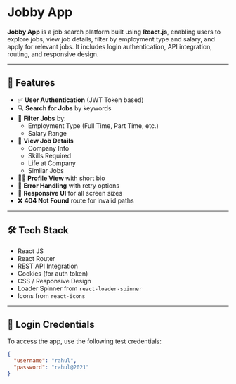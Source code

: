 # Jobby App

**Jobby App** is a job search platform built using **React.js**, enabling users to explore jobs, view job details, filter by employment type and salary, and apply for relevant jobs. It includes login authentication, API integration, routing, and responsive design.

---

## 🚀 Features

- ✅ **User Authentication** (JWT Token based)  
- 🔍 **Search for Jobs** by keywords  
- 📂 **Filter Jobs** by:  
  - Employment Type (Full Time, Part Time, etc.)  
  - Salary Range  
- 📄 **View Job Details**  
  - Company Info  
  - Skills Required  
  - Life at Company  
  - Similar Jobs  
- 🧑‍💼 **Profile View** with short bio  
- 🎯 **Error Handling** with retry options  
- 📱 **Responsive UI** for all screen sizes  
- ❌ **404 Not Found** route for invalid paths  

---

## 🛠 Tech Stack

- React JS  
- React Router  
- REST API Integration  
- Cookies (for auth token)  
- CSS / Responsive Design  
- Loader Spinner from `react-loader-spinner`  
- Icons from `react-icons`  

---

## 🔐 Login Credentials

To access the app, use the following test credentials:

```json
{
  "username": "rahul",
  "password": "rahul@2021"
}
